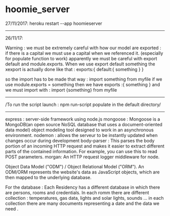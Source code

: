 # hoomie_server

27/11/2017:
heroku restart --app hoomieserver

________________________________________________________________________________________________________________________
26/11/17:

 Warning : we must be extremely careful with how our model are exported : if there is a capital we must use a capital when we referenced it.
 (especially for populate function to work)
apparently we must be careful with export default and module.exports. When we use export default something the xexport is actually done like that :
exports:{
    default:{
        something
    }
}

so the import has to be made that way : import something from myfile
if we use module.exports = something then we have
exports :{
    something
}
and we must import with : import {something} from myfile
________________________________________________________________________________________________________________________


/To run the script launch : npm run-script populate in the default directory/
________________________________________________________________________________________________________________________

express : server-side framework using node.js
mongoose : Mongoose is a MongoDB(an open source NoSQL database that uses a document-oriented data model) object modeling tool designed to work in an asynchronous environment.
nodemon : allows the serveur to be instantly updated when changes occur during development
body-parser : This parses the body portion of an incoming HTTP request and makes it easier to extract different parts of the contained information. For example, you can use this to read POST parameters.
morgan: An HTTP request logger middleware for node.

Object Data Model ("ODM") / Object Relational Model ("ORM"). An ODM/ORM represents the website's data as JavaScript objects, which are then mapped to the underlying database.

For the database : 
Each Residency has a different database in which there are persons, rooms and credentials. In each romm there are different collection : temperatures, gas data, lights and solar lights, sounds ... in each collection there are many documents representing a date and the data we need .
